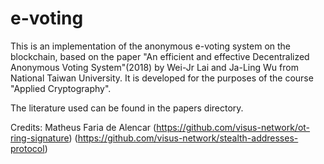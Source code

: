 # e-voting

This is an implementation of the anonymous e-voting system on the blockchain, based on the paper "An efficient and effective Decentralized
Anonymous Voting System"(2018) by Wei-Jr Lai and Ja-Ling Wu from National Taiwan University. It is developed for the purposes of the course "Applied Cryptography".

The literature used can be found in the papers directory.

Credits:
Matheus Faria de Alencar 
(https://github.com/visus-network/ot-ring-signature)
(https://github.com/visus-network/stealth-addresses-protocol)
